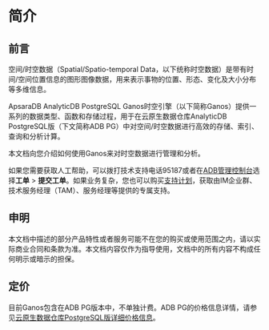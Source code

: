 # 简介

## 前言

空间/时空数据（Spatial/Spatio-temporal Data，以下统称时空数据）是带有时间/空间位置信息的图形图像数据，用来表示事物的位置、形态、变化及大小分布等多维信息。

ApsaraDB AnalyticDB PostgreSQL Ganos时空引擎（以下简称Ganos）提供一系列的数据类型、函数和存储过程，用于在云原生数据仓库AnalyticDB PostgreSQL版（下文简称ADB PG）中对空间/时空数据进行高效的存储、索引、查询和分析计算。

本文档向您介绍如何使用Ganos来对时空数据进行管理和分析。

如果您需要获取人工帮助，可以拨打技术支持电话95187或者在[ADB管理控制台](https://ads.console.aliyun.com/)选择**工单** \> **提交工单**。如果业务复杂，您也可以购买[支持计划](https://www.alibabacloud.com/support/after-sales)，获取由IM企业群、技术服务经理（TAM）、服务经理等提供的专属支持。

## 申明

本文档中描述的部分产品特性或者服务可能不在您的购买或使用范围之内，请以实际商业合同和条款为准。本文档内容仅作为指导使用，文档中的所有内容不构成任何明示或暗示的担保。

## 定价

目前Ganos包含在ADB PG版本中，不单独计费。ADB PG的价格信息详情，请参见[云原生数据仓库PostgreSQL版详细价格信息](https://www.aliyun.com/price/product?spm=a2c4g.11186623.2.7.60ca79d0M07cI8#/gpdb/detail)。

